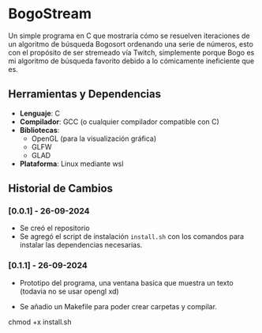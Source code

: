 # BogoStream

Un simple programa en C que mostraría cómo se resuelven iteraciones de un algoritmo de búsqueda Bogosort ordenando una serie de números, esto con el propósito de ser stremeado vía Twitch, simplemente porque Bogo es mi algoritmo de búsqueda favorito debido a lo cómicamente ineficiente que es.

## Herramientas y Dependencias
- **Lenguaje**: C
- **Compilador**: GCC (o cualquier compilador compatible con C)
- **Bibliotecas**:
  - OpenGL (para la visualización gráfica)
  - GLFW 
  - GLAD 
- **Plataforma**: Linux mediante wsl


## Historial de Cambios

### [0.0.1] - 26-09-2024
- Se creó el repositorio
- Se agregó el script de instalación `install.sh` con los comandos para instalar las dependencias necesarias.


### [0.1.1] - 26-09-2024

- Prototipo del programa, una ventana basica que muestra un texto (todavia no se usar opengl xd) 

- Se añadio un Makefile para poder crear carpetas y compilar.






chmod +x install.sh

